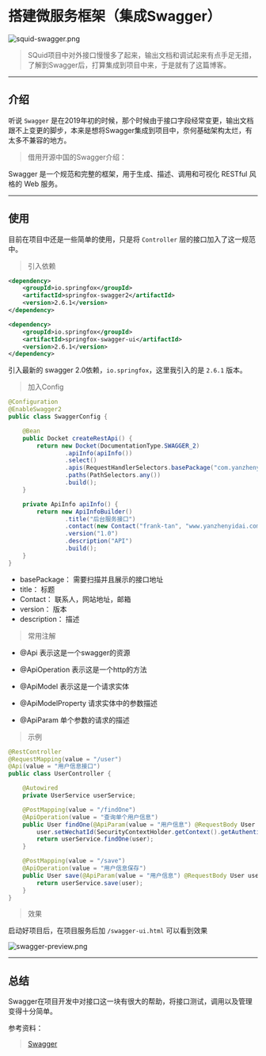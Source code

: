 
# 搭建微服务框架（集成Swagger）

 ![squid-swagger.png](https://i.loli.net/2020/06/14/OypWg9m45hrBl8Q.png)

> SQuid项目中对外接口慢慢多了起来，输出文档和调试起来有点手足无措，了解到Swagger后，打算集成到项目中来，于是就有了这篇博客。

---

## 介绍

 听说 `Swagger` 是在2019年初的时候，那个时候由于接口字段经常变更，输出文档跟不上变更的脚步，本来是想将Swagger集成到项目中，奈何基础架构太烂，有太多不兼容的地方。
 
 > 借用开源中国的Swagger介绍：

 Swagger 是一个规范和完整的框架，用于生成、描述、调用和可视化 RESTful 风格的 Web 服务。

---

## 使用

 目前在项目中还是一些简单的使用，只是将 `Controller` 层的接口加入了这一规范中。
 
 > 引入依赖
 
```xml
<dependency>
    <groupId>io.springfox</groupId>
    <artifactId>springfox-swagger2</artifactId>
    <version>2.6.1</version>
</dependency>

<dependency>
    <groupId>io.springfox</groupId>
    <artifactId>springfox-swagger-ui</artifactId>
    <version>2.6.1</version>
</dependency>
```
 
 引入最新的 swagger 2.0依赖，`io.springfox`，这里我引入的是 `2.6.1` 版本。
 
> 加入Config

```java
@Configuration
@EnableSwagger2
public class SwaggerConfig {

    @Bean
    public Docket createRestApi() {
        return new Docket(DocumentationType.SWAGGER_2)
                .apiInfo(apiInfo())
                .select()
                .apis(RequestHandlerSelectors.basePackage("com.yanzhenyidai.squid.invoice.controller"))
                .paths(PathSelectors.any())
                .build();
    }

    private ApiInfo apiInfo() {
        return new ApiInfoBuilder()
                .title("后台服务接口")
                .contact(new Contact("frank-tan", "www.yanzhenyidai.com", "frank-tan@outlook.com"))
                .version("1.0")
                .description("API")
                .build();
    }
}
```

 - basePackage： 需要扫描并且展示的接口地址
 - title： 标题
 - Contact： 联系人，网站地址，邮箱
 - version： 版本
 - description： 描述
 
 
> 常用注解

  - @Api
    表示这是一个swagger的资源
  
  - @ApiOperation
    表示这是一个http的方法
  
  - @ApiModel
    表示这是一个请求实体
  
  - @ApiModelProperty
    请求实体中的参数描述
  
  - @ApiParam
    单个参数的请求的描述

> 示例

```java
@RestController
@RequestMapping(value = "/user")
@Api(value = "用户信息接口")
public class UserController {

    @Autowired
    private UserService userService;

    @PostMapping(value = "/findOne")
    @ApiOperation(value = "查询单个用户信息")
    public User findOne(@ApiParam(value = "用户信息") @RequestBody User user) {
        user.setWechatId(SecurityContextHolder.getContext().getAuthentication().getName());
        return userService.findOne(user);
    }

    @PostMapping(value = "/save")
    @ApiOperation(value = "用户信息保存")
    public User save(@ApiParam(value = "用户信息") @RequestBody User user) {
        return userService.save(user);
    }
}
```    

> 效果

 启动好项目后，在项目服务后加 `/swagger-ui.html` 可以看到效果

![swagger-preview.png](https://i.loli.net/2020/06/21/YX4paHZ9kILjzwJ.png)

---

## 总结

 Swagger在项目开发中对接口这一块有很大的帮助，将接口测试，调用以及管理变得十分简单。
 
 参考资料：
 
 > [Swagger](https://swagger.io/)